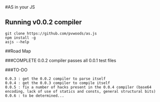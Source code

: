#AS in your JS

## Running v0.0.2 compiler

    git clone https://github.com/pvwoods/as.js
    npm install -g
    asjs --help


##Road Map

###COMPLETE
    0.0.2 compiler passes all 0.0.1 test files

###TO-DO

    0.0.3 : get the 0.0.2 compiler to parse itself
    0.0.4 : get the 0.0.3 compiler to compile itself
    0.0.5 : fix a number of hacks present in the 0.0.4 compiler (base64 encoding, lack of use of statics and consts, general structural bits)
    0.0.6 : to be determined... 

